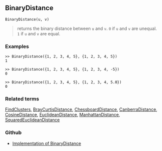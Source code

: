## BinaryDistance

```
BinaryDistance(u, v)
```

> returns the binary distance between `u` and `v`. `0` if  `u` and `v` are unequal. `1` if `u` and `v` are equal.

### Examples

``` 
>> BinaryDistance({1, 2, 3, 4, 5}, {1, 2, 3, 4, 5})
1

>> BinaryDistance({1, 2, 3, 4, 5}, {1, 2, 3, 4, -5}) 
0

>> BinaryDistance({1, 2, 3, 4, 5}, {1, 2, 3, 4, 5.0}) 
0
```

### Related terms 
[FindClusters](FindClusters.md), [BrayCurtisDistance](BrayCurtisDistance.md), [ChessboardDistance](ChessboardDistance.md), [CanberraDistance](CanberraDistance.md), [CosineDistance](CosineDistance.md), [EuclideanDistance](EuclideanDistance.md), [ManhattanDistance](ManhattanDistance.md), [SquaredEuclideanDistance](SquaredEuclideanDistance.md)

### Github

* [Implementation of BinaryDistance](https://github.com/axkr/symja_android_library/blob/master/symja_android_library/matheclipse-core/src/main/java/org/matheclipse/core/builtin/ClusteringFunctions.java#L73) 
